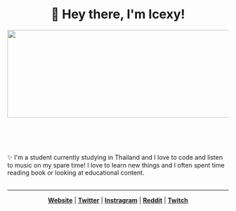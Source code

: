 <h1  align="center"> 👋 Hey there, I'm Icexy! </h1>
<p  align="center"><img src="https://media.tenor.com/wuTstMILarIAAAAC/touhou-fumo.gif" width ="600" height="200" align="center"></p>
<br/>
<br/>
<br/>
<br/>
✨ I'm a student currently studying in Thailand and I love to code and listen to music on my spare time! I love to learn new things and I often spent time reading book or looking at educational content.
<br/>
<br/>
<hr/>

<p align="center">
  <strong><a href="https://www.wintry.com">Website</a></strong> |
  <strong><a href="https://twitter.com/youknowicexy">Twitter</a></strong> |
  <strong><a href="https://www.instagram.com/youknowicexy/">Instragram</a></strong> |
  <strong><a href="https://www.reddit.com/user/icexy_">Reddit</a></strong> |
  <strong><a href="https://www.twitch.tv/youknowicexy">Twitch</a></strong>
</p>




